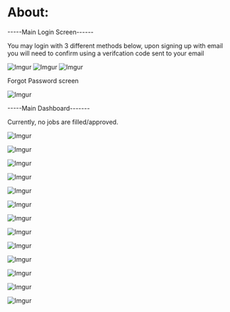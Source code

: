 # About:

-----Main Login Screen------

You may login with 3 different methods below, upon signing up with email you will need to confirm using a verifcation code sent to your email

![Imgur](https://i.imgur.com/N9GdTEO.png)    ![Imgur](https://i.imgur.com/1cb7lOS.png)   ![Imgur](https://i.imgur.com/AgKGjEO.png)   

Forgot Password screen

![Imgur](https://i.imgur.com/HPBftRy.png)


-----Main Dashboard-------

Currently, no jobs are filled/approved.

![Imgur](https://i.imgur.com/9BsCvf6.png)

![Imgur](https://i.imgur.com/ZrltGzU.png)

![Imgur](https://i.imgur.com/MuoIspR.png)

![Imgur](https://i.imgur.com/JloRxKg.png)

![Imgur](https://i.imgur.com/wGWvlb0.png)

![Imgur](https://i.imgur.com/TBmsppx.png)

![Imgur](https://i.imgur.com/MyqhNJs.png)

![Imgur](https://i.imgur.com/y0l060Y.png)

![Imgur](https://i.imgur.com/GdAriTd.png)

![Imgur](https://i.imgur.com/L8LZCmG.png)

![Imgur](https://i.imgur.com/hKO844j.png)

![Imgur](https://i.imgur.com/sBxuxsS.png)

![Imgur](https://i.imgur.com/n1F7nvz.png)

